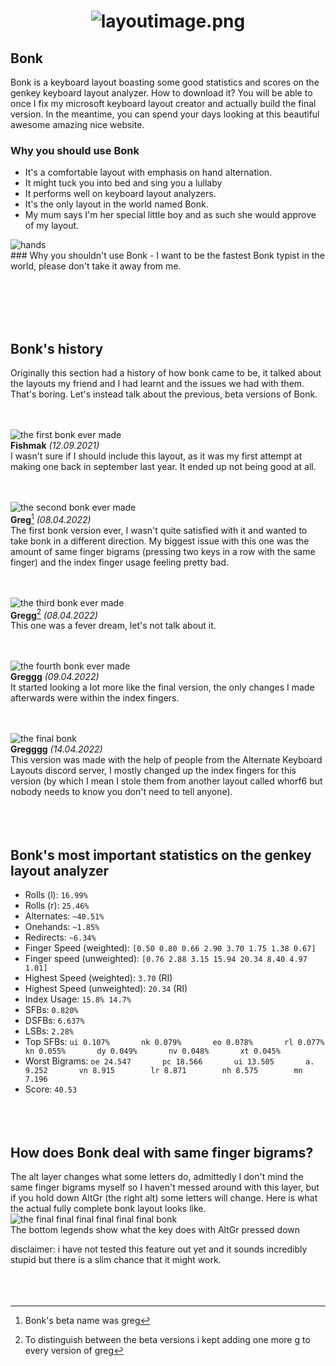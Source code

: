 
<h1><p align="center">
  <img src="https://cdn.discordapp.com/attachments/465932114089607169/964123362542624788/bonklayout.png" alt="layoutimage.png">
</p>
</h1>

## Bonk
Bonk is a keyboard layout boasting some good statistics and scores on the genkey keyboard layout analyzer.
How to download it? You will be able to once I fix my microsoft keyboard layout creator and actually build the final version. In the meantime, you can spend your days looking at this beautiful awesome amazing nice website.

### Why you should use Bonk
- It's a comfortable layout with emphasis on hand alternation.
- It might tuck you into bed and sing you a lullaby
- It performs well on keyboard layout analyzers.
- It's the only layout in the world named Bonk.
- My mum says I'm her special little boy and as such she would approve of my layout.
<img src="https://cdn.discordapp.com/attachments/449981929018621954/964170524559286402/happy-hands.png" alt="hands">
<br>
### Why you shouldn't use Bonk
- I want to be the fastest Bonk typist in the world, please don't take it away from me.



<br><br><br><br>
## Bonk's history

Originally this section had a history of how bonk came to be, it talked about the layouts my friend and I had learnt and the issues we had with them. That's boring. Let's instead talk about the previous, beta versions of Bonk.
  <br><br><br>



<img src="https://cdn.discordapp.com/attachments/465932114089607169/964144699394908200/unknown.png" alt="the first bonk ever made"><br>
**Fishmak** *(12.09.2021)*<br>
I wasn't sure if I should include this layout, as it was my first attempt at making one back in september last year. It ended up not being good at all.
<br><br><br>



<img src="https://cdn.discordapp.com/attachments/465932114089607169/964148507369955358/bonk2.png" alt="the second bonk ever made"><br>
**Greg**[^2] *(08.04.2022)*<br>
The first bonk version ever, I wasn't quite satisfied with it and wanted to take bonk in a different direction. My biggest issue with this one was the amount of same finger bigrams (pressing two keys in a row with the same finger) and the index finger usage feeling pretty bad.
<br><br><br>



<img src="https://cdn.discordapp.com/attachments/465932114089607169/964151643492982784/bonk3.png" alt="the third bonk ever made"><br>
**Gregg**[^3] *(08.04.2022)*<br>
This one was a fever dream, let's not talk about it.
<br><br><br>



<img src="https://cdn.discordapp.com/attachments/465932114089607169/964153049088147456/bonk4.png" alt="the fourth bonk ever made"><br>
**Greggg** *(09.04.2022)*<br>
It started looking a lot more like the final version, the only changes I made afterwards were within the index fingers.
<br><br><br>



<img src="https://cdn.discordapp.com/attachments/465932114089607169/964156083881013349/bonk5.png" alt="the final bonk"><br>
**Gregggg** *(14.04.2022)*<br>
This version was made with the help of people from the Alternate Keyboard Layouts discord server, I mostly changed up the index fingers for this version (by which I mean I stole them from another layout called whorf6 but nobody needs to know you don't need to tell anyone).
<br><br><br><br>

## Bonk's most important statistics on the genkey layout analyzer
- Rolls (l): `16.99%`
- Rolls (r): `25.46%`
- Alternates: `~40.51%`
- Onehands: `~1.85%`
- Redirects: `~6.34%`
- Finger Speed (weighted): `[0.50 0.80 0.66 2.90 3.70 1.75 1.38 0.67]`
- Finger speed (unweighted): `[0.76 2.88 3.15 15.94 20.34 8.40 4.97 1.01]`
- Highest Speed (weighted): `3.70` (RI)
- Highest Speed (unweighted): `20.34` (RI)
- Index Usage: `15.8% 14.7%`
- SFBs: `0.820%`
- DSFBs: `6.637%`
- LSBs: `2.28%`
- Top SFBs:
`ui 0.107%       nk 0.079%       eo 0.078%       rl 0.077%       kn 0.055%       dy 0.049%       nv 0.048%       xt 0.045%`
- Worst Bigrams:
`oe 24.547       pc 18.566       ui 13.505       a. 9.252       vn 8.915        lr 8.871        nh 8.575        mn 7.196`
- Score: `40.53`
<br><br><br><br>

## How does Bonk deal with same finger bigrams?<br>
The alt layer changes what some letters do, admittedly I don't mind the same finger bigrams myself so I haven't messed around with this layer, but if you hold down AltGr (the right alt) some letters will change. Here is what the actual fully complete bonk layout looks like.
<img src="https://cdn.discordapp.com/attachments/465932114089607169/964179225772961842/bonk6.png" alt="the final final final final final final bonk">
<br>The bottom legends show what the key does with AltGr pressed down

disclaimer: i have not tested this feature out yet and it sounds incredibly stupid but there is a slim chance that it might work.
<br><br><br><br>

[^2]: Bonk's beta name was greg

[^3]:To distinguish between the beta versions i kept adding one more g to every version of greg
